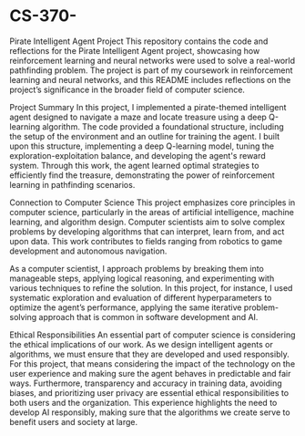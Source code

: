 # CS-370-
Pirate Intelligent Agent Project
This repository contains the code and reflections for the Pirate Intelligent Agent project, showcasing how reinforcement learning and neural networks were used to solve a real-world pathfinding problem. The project is part of my coursework in reinforcement learning and neural networks, and this README includes reflections on the project’s significance in the broader field of computer science.

Project Summary
In this project, I implemented a pirate-themed intelligent agent designed to navigate a maze and locate treasure using a deep Q-learning algorithm. The code provided a foundational structure, including the setup of the environment and an outline for training the agent. I built upon this structure, implementing a deep Q-learning model, tuning the exploration-exploitation balance, and developing the agent's reward system. Through this work, the agent learned optimal strategies to efficiently find the treasure, demonstrating the power of reinforcement learning in pathfinding scenarios.

Connection to Computer Science
This project emphasizes core principles in computer science, particularly in the areas of artificial intelligence, machine learning, and algorithm design. Computer scientists aim to solve complex problems by developing algorithms that can interpret, learn from, and act upon data. This work contributes to fields ranging from robotics to game development and autonomous navigation.

As a computer scientist, I approach problems by breaking them into manageable steps, applying logical reasoning, and experimenting with various techniques to refine the solution. In this project, for instance, I used systematic exploration and evaluation of different hyperparameters to optimize the agent’s performance, applying the same iterative problem-solving approach that is common in software development and AI.

Ethical Responsibilities
An essential part of computer science is considering the ethical implications of our work. As we design intelligent agents or algorithms, we must ensure that they are developed and used responsibly. For this project, that means considering the impact of the technology on the user experience and making sure the agent behaves in predictable and fair ways. Furthermore, transparency and accuracy in training data, avoiding biases, and prioritizing user privacy are essential ethical responsibilities to both users and the organization. This experience highlights the need to develop AI responsibly, making sure that the algorithms we create serve to benefit users and society at large.
